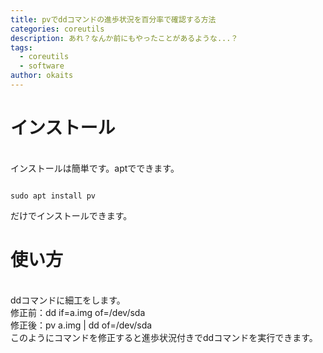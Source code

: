 ```yaml
---
title: pvでddコマンドの進歩状況を百分率で確認する方法
categories: coreutils
description: あれ？なんか前にもやったことがあるような...？
tags:
  - coreutils
  - software
author: okaits
---
```

<h1>インストール</h1>
<br>
インストールは簡単です。aptでできます。<br>
<pre class="prettyprint"><code class="prettyprint">
sudo apt install pv
</code></pre>
だけでインストールできます。<br>
<h1>使い方</h1>
<br>
ddコマンドに細工をします。<br>
修正前：dd if=a.img of=/dev/sda<br>
修正後：pv a.img | dd of=/dev/sda<br>
このようにコマンドを修正すると進歩状況付きでddコマンドを実行できます。
